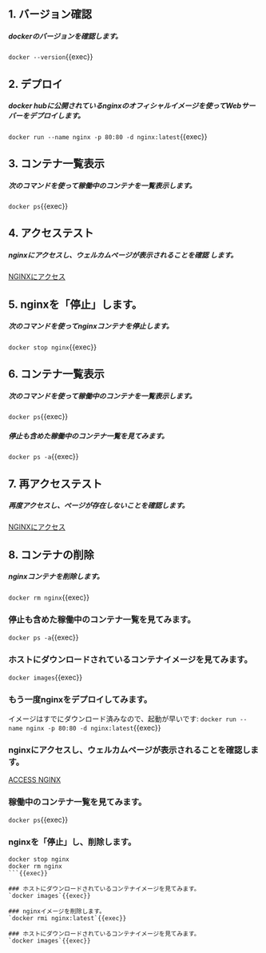 ## 1. バージョン確認
##### dockerのバージョンを確認します。
`docker --version`{{exec}}

## 2. デプロイ
##### docker hubに公開されているnginxのオフィシャルイメージを使ってWebサーバーをデプロイします。
`docker run --name nginx -p 80:80 -d nginx:latest`{{exec}}

## 3. コンテナ一覧表示
##### 次のコマンドを使って稼働中のコンテナを一覧表示します。
`docker ps`{{exec}}

## 4. アクセステスト
##### nginxにアクセスし、ウェルカムページが表示されることを確認 します。
[NGINXにアクセス]({{TRAFFIC_HOST1_80}})

## 5. nginxを「停止」します。
##### 次のコマンドを使ってnginxコンテナを停止します。
`docker stop nginx`{{exec}}

## 6. コンテナ一覧表示
##### 次のコマンドを使って稼働中のコンテナを一覧表示します。
`docker ps`{{exec}}

##### 停止も含めた稼働中のコンテナ一覧を見てみます。
`docker ps -a`{{exec}}

## 7. 再アクセステスト
##### 再度アクセスし、ページが存在しないことを確認します。
[NGINXにアクセス]({{TRAFFIC_HOST1_80}})

## 8. コンテナの削除
##### nginxコンテナを削除します。
`docker rm nginx`{{exec}}

### 停止も含めた稼働中のコンテナ一覧を見てみます。
`docker ps -a`{{exec}}

### ホストにダウンロードされているコンテナイメージを見てみます。
`docker images`{{exec}}

### もう一度nginxをデプロイしてみます。
イメージはすでにダウンロード済みなので、起動が早いです:
`docker run --name nginx -p 80:80 -d nginx:latest`{{exec}}

### nginxにアクセスし、ウェルカムページが表示されることを確認します。
[ACCESS NGINX]({{TRAFFIC_HOST1_80}})

### 稼働中のコンテナ一覧を見てみます。
`docker ps`{{exec}}

### nginxを「停止」し、削除します。
```
docker stop nginx
docker rm nginx
```{{exec}}

### ホストにダウンロードされているコンテナイメージを見てみます。
`docker images`{{exec}}

### nginxイメージを削除します。
`docker rmi nginx:latest`{{exec}}

### ホストにダウンロードされているコンテナイメージを見てみます。
`docker images`{{exec}}